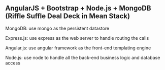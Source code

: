 ## AngularJS + Bootstrap + Node.js + MongoDB (Riffle Suffle Deal Deck in Mean Stack)

MongoDB: use mongo as the persistent datastore

Express.js: use express as the web server to handle routing the calls

Angular.js: use angular framework as the front-end templating engine

Node.js: use node to handle all the back-end business logic and database access
